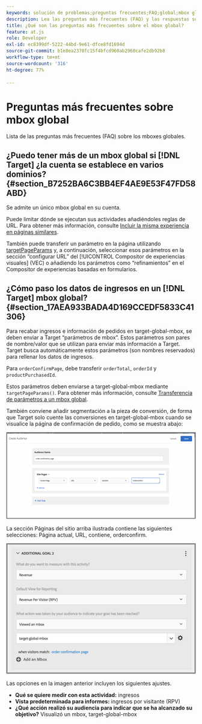 ```yaml
---
keywords: solución de problemas;preguntas frecuentes;FAQ;global;mbox global
description: Lea las preguntas más frecuentes (FAQ) y las respuestas sobre el Adobe [!DNL Target] mboxes globales.
title: ¿Qué son las preguntas más frecuentes sobre el mbox global?
feature: at.js
role: Developer
exl-id: ec8399df-5222-44bd-9e61-dfce8fd1694d
source-git-commit: b1e8ea2370fc15f4bfcd960ab2960cafe2db92b8
workflow-type: tm+mt
source-wordcount: '316'
ht-degree: 77%

---
```


# Preguntas más frecuentes sobre mbox global

Lista de las preguntas más frecuentes (FAQ) sobre los mboxes globales.

## ¿Puedo tener más de un mbox global si [!DNL Target] ¿la cuenta se establece en varios dominios? {#section_B7252BA6C3BB4EF4AE9E53F47FD58ABD}

Se admite un único mbox global en su cuenta.

Puede limitar dónde se ejecutan sus actividades añadiéndoles reglas de URL. Para obtener más información, consulte [Incluir la misma experiencia en páginas similares](/help/main/c-experiences/c-visual-experience-composer/temtest.md#task_2539D51A18044F82B0D9895636546781).

También puede transferir un parámetro en la página utilizando [targetPageParams](https://developer.adobe.com/target/implement/client-side/atjs/atjs-functions/targetpageparams/) y, a continuación, seleccionar esos parámetros en la sección “configurar URL” del [!UICONTROL Compositor de experiencias visuales] (VEC) o añadiendo los parámetros como “refinamientos” en el Compositor de experiencias basadas en formularios.

## ¿Cómo paso los datos de ingresos en un [!DNL Target] mbox global? {#section_17AEA933BADA4D169CCEDF5833C41306}

Para recabar ingresos e información de pedidos en target-global-mbox, se deben enviar a Target “parámetros de mbox”. Estos parámetros son pares de nombre/valor que se utilizan para enviar más información a Target. Target busca automáticamente estos parámetros (son nombres reservados) para rellenar los datos de ingresos.

Para `orderConfirmPage`, debe transferir `orderTotal`, `orderId` y `productPurchasedId`.

Estos parámetros deben enviarse a target-global-mbox mediante `targetPageParams()`. Para obtener más información, consulte [Transferencia de parámetros a un mbox global](https://developer.adobe.com/target/implement/client-side/atjs/global-mbox/pass-parameters-to-global-mbox/).

También conviene añadir segmentación a la pieza de conversión, de forma que Target solo cuente las conversiones en target-global-mbox cuando se visualice la página de confirmación de pedido, como se muestra abajo:

![](assets/revenue1.png)

La sección Páginas del sitio arriba ilustrada contiene las siguientes selecciones: Página actual, URL, contiene, orderconfirm.

![](assets/revenue2.png)

Las opciones en la imagen anterior incluyen los siguientes ajustes.

* **Qué se quiere medir con esta actividad:** ingresos
* **Vista predeterminada para informes:** ingresos por visitante (RPV)
* **¿Qué acción realizó su audiencia para indicar que se ha alcanzado su objetivo?** Visualizó un mbox, target-global-mbox
